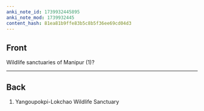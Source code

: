 ```yaml
---
anki_note_id: 1739932445895
anki_note_mod: 1739932445
content_hash: 81ea81b9ffe83b5c8b5f36ee69cd04d3
---
```


## Front

Wildlife sanctuaries of Manipur (1)?

<hr/>

## Back

1. Yangoupokpi-Lokchao Wildlife Sanctuary